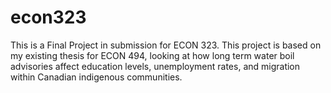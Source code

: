 # econ323
This is a Final Project in submission for ECON 323. This project is based on my existing thesis for ECON 494, looking at how long term water boil advisories affect education levels, unemployment rates, and migration within Canadian indigenous communities. 
